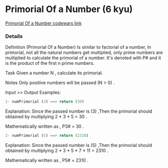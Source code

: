# Primorial Of a Number (6 kyu)
[Primorial Of a Number codewars link](https://www.codewars.com/kata/5a99a03e4a6b34bb3c000124)

### Details
Definition (Primorial Of a Number)
Is similar to factorial of a number, In primorial, not all the natural numbers get multiplied, only prime numbers are multiplied to calculate the primorial of a number. It's denoted with P# and it is the product of the first n prime numbers.

Task
Given a number N , calculate its primorial.

Notes
Only positive numbers will be passed (N > 0) .

Input >> Output Examples:
```python
1- numPrimorial (3) ==> return (30)
```
Explanation:
Since the passed number is (3) ,Then the primorial should obtained by multiplying 2 * 3 * 5 = 30 .

Mathematically written as , P3# = 30 .
```python
2- numPrimorial (5) ==> return (2310)
```
Explanation:
Since the passed number is (5) ,Then the primorial should obtained by multiplying 2 * 3 * 5 * 7 * 11 = 2310 .

Mathematically written as , P5# = 2310 .